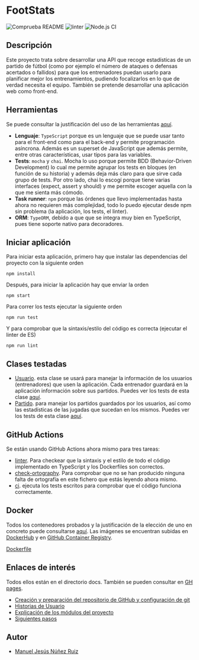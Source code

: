 # FootStats
![Comprueba README](https://github.com/ManuelJNunez/footStats/workflows/Comprueba%20README/badge.svg?branch=master) ![linter](https://github.com/ManuelJNunez/footStats/workflows/linter/badge.svg) ![Node.js CI](https://github.com/ManuelJNunez/footStats/workflows/Node.js%20CI/badge.svg?branch=master)
## Descripción
Este proyecto trata sobre desarrollar una API que recoge estadísticas de un partido de fútbol (como por ejemplo el número de ataques o defensas acertados o fallidos) para que los entrenadores puedan usarlo para planificar mejor los entrenamientos, pudiendo focalizarlos en lo que de verdad necesita el equipo. También se pretende desarrollar una aplicación web como front-end.

## Herramientas
Se puede consultar la justificación del uso de las herramientas [aquí](https://github.com/ManuelJNunez/footStats/blob/master/docs/herramientas.md).
- **Lenguaje**: `TypeScript` porque es un lenguaje que se puede usar tanto para el front-end como para el back-end y permite programación asíncrona. Además es un superset de JavaScript que además permite, entre otras características, usar tipos para las variables. 
- **Tests**: `mocha` y `chai`. Mocha lo uso porque permite BDD (Behavior-Driven Development) lo cual me permite agrupar los tests en bloques (en función de su historia) y además deja más claro para que sirve cada grupo de tests. Por otro lado, chai lo escogí porque tiene varias interfaces (expect, assert y should) y me permite escoger aquella con la que me sienta más cómodo.
- **Task runner**: `npm` porque las órdenes que llevo implementadas hasta ahora no requieren más complejidad, todo lo puedo ejecutar desde npm sin problema (la aplicación, los tests, el linter).
- **ORM**: `TypeORM`, debido a que que se integra muy bien en TypeScript, pues tiene soporte nativo para decoradores.

## Iniciar aplicación
Para iniciar esta aplicación, primero hay que instalar las dependencias del proyecto con la siguiente orden

    npm install

Después, para iniciar la aplicación hay que enviar la orden

    npm start

Para correr los tests ejecutar la siguiente orden

    npm run test

Y para comprobar que la sintaxis/estilo del código es correcta (ejecutar el linter de ES)

    npm run lint

## Clases testadas
- [Usuario](https://github.com/ManuelJNunez/footStats/blob/master/src/models/usuario.model.ts). esta clase se usará para manejar la información de los usuarios (entrenadores) que usen la aplicación. Cada entrenador guardará en la aplicación información sobre sus partidos. Puedes ver los tests de esta clase [aquí](https://github.com/ManuelJNunez/footStats/blob/master/tests/test_usuario.ts).
- [Partido](https://github.com/ManuelJNunez/footStats/blob/master/src/models/partido.model.ts). para manejar los partidos guardados por los usuarios, así como las estadísticas de las jugadas que sucedan en los mismos. Puedes ver los tests de esta clase [aquí](https://github.com/ManuelJNunez/footStats/blob/master/tests/test_partido.ts).

## GitHub Actions
Se están usando GitHub Actions ahora mismo para tres tareas:
- [linter](https://github.com/ManuelJNunez/footStats/blob/master/.github/workflows/linters.yml). Para checkear que la sintaxis y el estilo de todo el código implementado en TypeScript y los Dockerfiles son correctos.
- [check-ortography](https://github.com/ManuelJNunez/footStats/blob/master/.github/workflows/check-ortography.yml). Para comprobar que no se han producido ninguna falta de ortografía en este fichero que estás leyendo ahora mismo.
- [ci](https://github.com/ManuelJNunez/footStats/blob/master/.github/workflows/ci.yml). ejecuta los tests escritos para comprobar que el código funciona correctamente.

## Docker
Todos los contenedores probados y la justificación de la elección de uno en concreto puede consultarse [aquí](https://github.com/ManuelJNunez/footStats/blob/master/docs/docker.md). Las imágenes se encuentran subidas en [DockerHub](https://hub.docker.com/r/mjnunez/footstats) y en [GitHub Container Registry](https://github.com/users/ManuelJNunez/packages/container/package/footstats).

[Dockerfile](https://github.com/ManuelJNunez/footStats/blob/master/Dockerfile)

## Enlaces de interés
Todos ellos están en el directorio docs. También se pueden consultar en [GH pages](https://manueljnunez.github.io/footStats/).
- [Creación y preparación del repositorio de GitHub y configuración de git](https://github.com/ManuelJNunez/footStats/blob/master/docs/git-setup.md)
- [Historias de Usuario](https://github.com/ManuelJNunez/footStats/blob/master/docs/HU.md)
- [Explicación de los módulos del proyecto](https://github.com/ManuelJNunez/footStats/blob/master/docs/modulos.md)
- [Siguientes pasos](https://github.com/ManuelJNunez/footStats/blob/master/docs/siguientespasos.md)

## Autor
- [Manuel Jesús Núñez Ruiz](https://github.com/ManuelJNunez)


